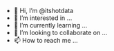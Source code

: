 - 👋 Hi, I’m @itshotdata
- 👀 I’m interested in ...
- 🌱 I’m currently learning ...
- 💞️ I’m looking to collaborate on ...
- 📫 How to reach me ...

<!---
itshotdata/itshotdata is a ✨ special ✨ repository because its `README.md` (this file) appears on your GitHub profile.
You can click the Preview link to take a look at your changes.
--->
